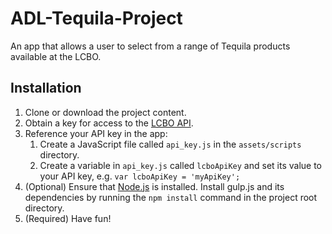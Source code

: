 # ADL-Tequila-Project

An app that allows a user to select from a range of Tequila products available at the LCBO.

## Installation

1. Clone or download the project content.
2. Obtain a key for access to the [LCBO API](https://lcboapi.com).
3. Reference your API key in the app:
    1. Create a JavaScript file called `api_key.js` in the `assets/scripts` directory.
    2. Create a variable in `api_key.js` called `lcboApiKey` and set its value to your API key, e.g. `var lcboApiKey = 'myApiKey';`
4. (Optional) Ensure that [Node.js](https://nodejs.org/en/) is installed. Install gulp.js and its dependencies by running the `npm install` command in the project root directory.
5. (Required) Have fun!
